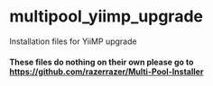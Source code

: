 # multipool_yiimp_upgrade
Installation files for YiiMP upgrade

#### These files do nothing on their own please go to https://github.com/razerrazer/Multi-Pool-Installer
